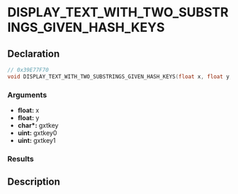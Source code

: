 # DISPLAY_TEXT_WITH_TWO_SUBSTRINGS_GIVEN_HASH_KEYS

## Declaration
```cpp
// 0x39E77F70
void DISPLAY_TEXT_WITH_TWO_SUBSTRINGS_GIVEN_HASH_KEYS(float x, float y, char* gxtkey, uint gxtkey0, uint gxtkey1);
```

### Arguments
- **float:** x
- **float:** y
- **char\*:** gxtkey
- **uint:** gxtkey0
- **uint:** gxtkey1

### Results

## Description
